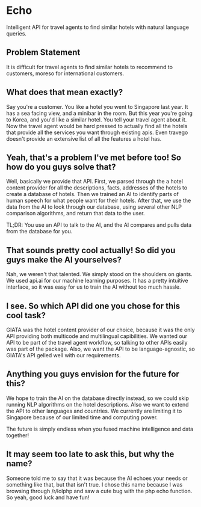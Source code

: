 Echo
==============

Intelligent API for travel agents to find similar hotels with natural language queries.

Problem Statement
-----------------

It is difficult for travel agents to find similar hotels to recommend to customers, moreso for international customers.

What does that mean exactly?
-----------------------------

Say you're a customer. You like a hotel you went to Singapore last year. It has a sea facing view, and a minibar in the room. But this year you're going to Korea, and you'd like a similar hotel. You tell your travel agent about it. Now the travel agent would be hard pressed to actually find all the hotels that provide all the services you want through existing apis. Even travego doesn't provide an extensive list of all the features a hotel has.

Yeah, that's a problem I've met before too! So how do you guys solve that?
----------------------------------

Well, basically we provide that API. First, we parsed through the a hotel content provider for all the descriptions, facts, addresses of the hotels to create a database of hotels. Then we trained an AI to identify parts of human speech for what people want for their hotels. After that, we use the data from the AI to look through our database, using several other NLP comparison algorithms, and return that data to the user.

TL;DR: You use an API to talk to the AI, and the AI compares and pulls data from the database for you.

That sounds pretty cool actually! So did you guys make the AI yourselves?
---------------------------------------------

Nah, we weren't that talented. We simply stood on the shoulders on giants. We used api.ai for our machine learning purposes. It has a pretty intuitive interface, so it was easy for us to train the AI without too much hassle.

I see. So which API did one you chose for this cool task?
------------------------------------------

GIATA was the hotel content provider of our choice, because it was the only API providing both multicode and multilingual capibilities. We wanted our API to be part of the travel agent workflow, so talking to other APIs easily was part of the package. Also, we want the API to be language-agnostic, so GIATA's API gelled well with our requirements. 

Anything you guys envision for the future for this?
---------------------------------------------

We hope to train the AI on the database directly instead, so we could skip running NLP algorithms on the hotel descriptions. Also we want to extend the API to other languages and countries. We currently are limiting it to Singapore because of our limited time and computing power. 

The future is simply endless when you fused machine intelligence and data together!

It may seem too late to ask this, but why the name?
-------------------------------------

Someone told me to say that it was because the AI echoes your needs or something like that, but that isn't true. I chose this name because I was browsing through /r/lolphp and saw a cute bug with the php echo function. So yeah, good luck and have fun!
